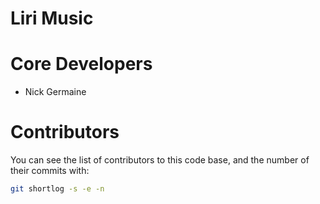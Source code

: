 Liri Music
==========

# Core Developers

 * Nick Germaine

# Contributors

You can see the list of contributors to this code base,
and the number of their commits with:

```sh
git shortlog -s -e -n
```